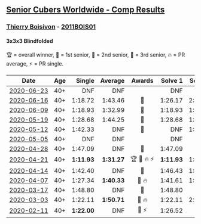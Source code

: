 <style>table {white-space: nowrap;}</style>

## [Senior Cubers Worldwide - Comp Results](/scw-comp/results/)
### [Thierry Boisivon](../thierry_boisivon.md) - [2011BOIS01](https://www.worldcubeassociation.org/persons/2011BOIS01?event=333bf)
#### 3x3x3 Blindfolded

🏆 = overall winner, 🥇 = 1st senior, 🥈 = 2nd senior, 🥉 = 3rd senior, 🔥 = PR average, ⚡ = PR single.

| Date | Age | Single | Average | Awards | Solve 1 | Solve 2 | Solve 3 | Video |
| :--: | :--: | --: | --: | :--: | --: | --: | --: | :-- |
| [2020-06-23](../../results/333bf/2020-06-23.md) | 40+ | DNF | DNF |  | DNF | DNF | DNF | [Link](https://www.facebook.com/events/850175445522887/permalink/853725071834591/) |
| [2020-06-16](../../results/333bf/2020-06-16.md) | 40+ | 1:18.72 | 1:43.46 | 🥈 | 1:26.17 | 2:25.50 | 1:18.72 | [Link](https://www.facebook.com/events/208176410240808/permalink/211642029894246/) |
| [2020-06-09](../../results/333bf/2020-06-09.md) | 40+ | 1:18.93 | 1:32.99 | 🥈 | 1:18.93 | 1:32.60 | 1:47.44 | [Link](https://www.facebook.com/events/620460455211235/permalink/624245591499388/) |
| [2020-05-19](../../results/333bf/2020-05-19.md) | 40+ | 1:28.68 | 1:44.25 | 🥈 | 1:28.68 | 1:56.91 | 1:47.15 | [Link](https://www.facebook.com/100000570103102/videos/pcb.2612241145730600/3460923623936607/) |
| [2020-05-12](../../results/333bf/2020-05-12.md) | 40+ | 1:42.33 | DNF | 🥈 | DNF | 1:42.33 | DNF | [Link](https://www.facebook.com/events/367340484222677/permalink/370888060534586/) |
| [2020-05-05](../../results/333bf/2020-05-05.md) | 40+ | DNF | DNF |  | DNF | DNF | DNF | |
| [2020-04-28](../../results/333bf/2020-04-28.md) | 40+ | 1:47.09 | DNF | 🥉 | 1:47.09 | DNF | DNF | [Link](https://www.facebook.com/events/534758690547855/permalink/536491417041249/) |
| [2020-04-21](../../results/333bf/2020-04-21.md) | 40+ | **1:11.93** | **1:31.27** | 🏆 🥇 🔥 ⚡ | **1:11.93** | 1:43.58 | 1:38.31 | [Link](https://www.facebook.com/events/1312095715657208/permalink/1316281738571939/) |
| [2020-04-14](../../results/333bf/2020-04-14.md) | 40+ | 1:42.40 | DNF | 🥉 | 1:46.43 | 1:42.40 | DNF | [Link](https://www.facebook.com/events/232067087873656/permalink/236104717469893/) |
| [2020-04-07](../../results/333bf/2020-04-07.md) | 40+ | 1:27.34 | **1:40.33** | 🥉 🔥 | 1:41.61 | 1:27.34 | 1:52.03 | [Link](https://www.facebook.com/events/258196271885699/permalink/262052061500120/) |
| [2020-03-17](../../results/333bf/2020-03-17.md) | 40+ | 1:48.80 | DNF | 🥉 | 1:48.80 | DNF | DNF | [Link](https://www.facebook.com/events/616010612582835/permalink/620334732150423/) |
| [2020-03-03](../../results/333bf/2020-03-03.md) | 40+ | 1:22.11 | **1:50.71** | 🥈 🔥 | 1:22.11 | 2:02.44 | 2:07.58 | [Link](https://www.facebook.com/events/186820176097844/permalink/188913179221877/) |
| [2020-02-11](../../results/333bf/2020-02-11.md) | 40+ | **1:22.00** | DNF | 🥈 ⚡ | 1:26.52 | DNF | **1:22.00** | [Link](https://www.facebook.com/events/173728187264773/permalink/178355273468731/) |


<!-- Global site tag (gtag.js) - Google Analytics -->
<script async src="https://www.googletagmanager.com/gtag/js?id=UA-86348435-3"></script>
<script>window.dataLayer = window.dataLayer || []; function gtag() {dataLayer.push(arguments);} gtag('js', new Date()); gtag('config', 'UA-86348435-3');</script>
